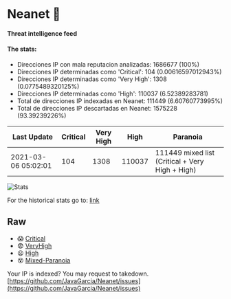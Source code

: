 # Neanet :hocho:
#### Threat intelligence feed
#### The stats:

- Direcciones IP con mala reputacion analizadas: 1686677 (100%)
- Direcciones IP determinadas como 'Critical':  104 (0.00616597012943%)
- Direcciones IP determinadas como 'Very High':  1308 (0.0775489320125%)
- Direcciones IP determinadas como 'High':  110037 (6.52389283781)
- Total de direcciones IP indexadas en Neanet:  111449 (6.60760773995%)
- Total de direcciones IP descartadas en Neanet:  1575228 (93.39239226%)

| Last Update | Critical | Very High | High | Paranoia |
| --- | --- | --- | --- | --- |
| 2021-03-06 05:02:01 | 104 | 1308 | 110037 | 111449 mixed list (Critical + Very High + High)|

![Stats](https://docs.google.com/spreadsheets/d/e/2PACX-1vSnaNMIXVabIpDJjufMlzH7poXnshF3mgd8Is1g9ytUEzVsP5my4Trn8f-xkoLLQ38xpL3HtmUexLo6/pubchart?oid=501124687&format=image)

For the historical stats go to: [link](/stats.csv)
## Raw
- :scream: [Critical](https://raw.githubusercontent.com/JavaGarcia/Neanet/master/blacklists/neanet_critical.txt)
- :fearful: [VeryHigh](https://raw.githubusercontent.com/JavaGarcia/Neanet/master/blacklists/neanet_veryHigh.txtt)
- :frowning: [High](https://raw.githubusercontent.com/JavaGarcia/Neanet/master/blacklists/neanet_high.txt)
- :dizzy_face: [Mixed-Paranoia](https://raw.githubusercontent.com/JavaGarcia/Neanet/master/blacklists/neanet_all.txt)


Your IP is indexed? You may request to takedown. [https://github.com/JavaGarcia/Neanet/issues](https://github.com/JavaGarcia/Neanet/issues)




















































































































































































































































































































































































































































































































































































































































































































































































































































































































































































































































































































































































































































































































































































































































































































































































































































































































































































































































































































































































































































































































































































































































































































































































































































































































































































































































































































































































































































































































































































































































































































































































































































































































































































































































































































































































































































































































































































































































































































































































































































































































































































































































































































































































































































































































































































































































































































































































































































